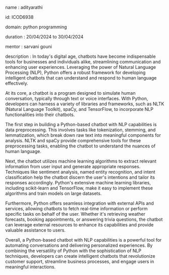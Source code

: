 name : adityarathi

id: ICOD6938

domain: python programming

duration : 20/04/2024 to 30/04/2024

mentor : sarvani gouni

description : 
In today's digital age, chatbots have become indispensable tools for businesses and individuals alike, streamlining communication and enhancing user experiences. Leveraging the power of Natural Language Processing (NLP), Python offers a robust framework for developing intelligent chatbots that can understand and respond to human language effectively.

At its core, a chatbot is a program designed to simulate human conversation, typically through text or voice interfaces. With Python, developers can harness a variety of libraries and frameworks, such as NLTK (Natural Language Toolkit), spaCy, and TensorFlow, to incorporate NLP functionalities into their chatbots.

The first step in building a Python-based chatbot with NLP capabilities is data preprocessing. This involves tasks like tokenization, stemming, and lemmatization, which break down raw text into meaningful components for analysis. NLTK and spaCy provide comprehensive tools for these preprocessing tasks, enabling the chatbot to understand the nuances of human language.

Next, the chatbot utilizes machine learning algorithms to extract relevant information from user input and generate appropriate responses. Techniques like sentiment analysis, named entity recognition, and intent classification help the chatbot discern the user's intentions and tailor its responses accordingly. Python's extensive machine learning libraries, including scikit-learn and TensorFlow, make it easy to implement these algorithms and train models on large datasets.

Furthermore, Python offers seamless integration with external APIs and services, allowing chatbots to fetch real-time information or perform specific tasks on behalf of the user. Whether it's retrieving weather forecasts, booking appointments, or answering trivia questions, the chatbot can leverage external resources to enhance its capabilities and provide valuable assistance to users.

Overall, a Python-based chatbot with NLP capabilities is a powerful tool for automating conversations and delivering personalized experiences. By combining the versatility of Python with the sophistication of NLP techniques, developers can create intelligent chatbots that revolutionize customer support, streamline business processes, and engage users in meaningful interactions.
